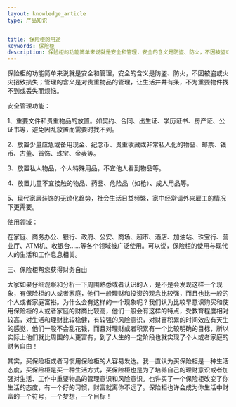 ```yaml
---
layout: knowledge_article
type: 产品知识


title: 保险柜的用途
keywords: 保险柜
description: 保险柜的功能简单来说就是安全和管理，安全的含义是防盗、防火，不因被盗或火灾招致损失；管理的含义是对贵重物品的管理，让生活井井有条，不为重要物件找不到或丢失而烦恼。
---
```

保险柜的功能简单来说就是安全和管理，安全的含义是防盗、防火，不因被盗或火灾招致损失；管理的含义是对贵重物品的管理，让生活井井有条，不为重要物件找不到或丢失而烦恼。

安全管理功能：

1、重要文件和贵重物品的放置。如契约、合同、出生证、学历证书、房产证、公证书等，避免因乱放置而需要时找不到。

2、放置少量应急或备用现金、纪念币、贵重收藏或非常私人化的物品、邮票、钱币、古董、首饰、珠宝、金表等。

3、放置私人物品，个人特殊用品，不宜他人看到物品等。

4、放置儿童不宜接触的物品、药品、危险品（如枪）、成人用品等。

5、现代家居装饰的无锁化趋势，社会生活日益频繁，家中经常请外来雇工的情况下更需要。

使用领域：

在家庭、商务办公、银行、政府、公安、商场、超市、酒店、加油站、珠宝行、营业厅、ATM机、收银台……等各个领域被广泛使用。可以说，保险柜的使用与现代人的生活和工作息息相关。

三、保险柜帮您获得财务自由

大家如果仔细观察和分析一下周围熟悉或者认识的人，是不是会发现这样一个现象，有保险柜的人或者家庭，他们一般理财和投资的观念比较强，而且也比一般的个人或者家庭富裕。为什么会有这样的一个现象呢？我们认为比较早意识购买和使用保险柜的人或者家庭的财商比较高，他们一般会有这样的特点，受教育程度相对较高，对生活和理财比较稳健，有较强的风险意识，对财富积累的时间效应有天生的感觉，他们一般不会乱花钱，而且对理财或者积累有一个比较明确的目标，所以实际上他们就比周围的人更富有，到了人生的一定阶段也就实现了个人或者家庭的财务自由！

其实，买保险柜或者习惯用保险柜的人容易发达。我一直认为买保险柜是一种生活态度，买保险柜是买一种生活方式，买保险柜也是为了培养自己的理财意识或者加强对生活、工作中重要物品的管理意识和风险意识。也许买了一个保险柜改变了你生活的态度，有一个好的习惯，财富就离你不远了。保险柜也许会成为你生活中财富的一个符号，一个梦想，一个目标！

